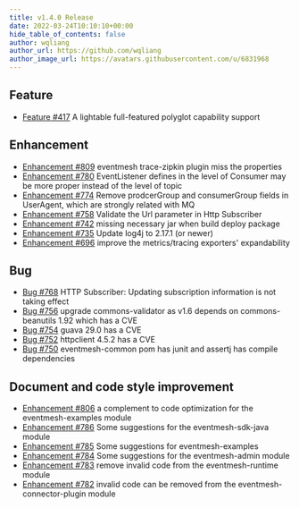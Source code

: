 ```yaml
---
title: v1.4.0 Release
date: 2022-03-24T10:10:10+00:00
hide_table_of_contents: false
author: wqliang
author_url: https://github.com/wqliang
author_image_url: https://avatars.githubusercontent.com/u/6831968
---
```


## Feature
- [Feature #417](https://github.com/apache/incubator-eventmesh/issues/417) A lightable full-featured polyglot capability support

## Enhancement
- [Enhancement #809](https://github.com/apache/incubator-eventmesh/issues/809) eventmesh trace-zipkin plugin miss the properties
- [Enhancement #780](https://github.com/apache/incubator-eventmesh/issues/780) EventListener defines in the level of Consumer may be more proper instead of  the level of topic
- [Enhancement #774](https://github.com/apache/incubator-eventmesh/issues/774) Remove prodcerGroup and consumerGroup fields in UserAgent, which are strongly related with MQ
- [Enhancement #758](https://github.com/apache/incubator-eventmesh/issues/758) Validate the Url parameter in Http Subscriber
- [Enhancement #742](https://github.com/apache/incubator-eventmesh/issues/742) missing necessary jar when build deploy package
- [Enhancement #735](https://github.com/apache/incubator-eventmesh/issues/735) Update log4j to 2.17.1 (or newer)
- [Enhancement #696](https://github.com/apache/incubator-eventmesh/issues/696) improve the metrics/tracing exporters' expandability

## Bug
- [Bug #768](https://github.com/apache/incubator-eventmesh/issues/768) HTTP Subscriber: Updating subscription information is not taking effect
- [Bug #756](https://github.com/apache/incubator-eventmesh/issues/756) upgrade commons-validator as v1.6 depends on commons-beanutils 1.92 which has a CVE
- [Bug #754](https://github.com/apache/incubator-eventmesh/issues/754) guava 29.0 has a CVE
- [Bug #752](https://github.com/apache/incubator-eventmesh/issues/752) httpclient 4.5.2 has a CVE
- [Bug #750](https://github.com/apache/incubator-eventmesh/issues/750) eventmesh-common pom has junit and assertj has compile dependencies

## Document and code style improvement
- [Enhancement #806](https://github.com/apache/incubator-eventmesh/issues/806) a complement to code optimization for the eventmesh-examples module
- [Enhancement #786](https://github.com/apache/incubator-eventmesh/issues/786) Some suggestions for the eventmesh-sdk-java module
- [Enhancement #785](https://github.com/apache/incubator-eventmesh/issues/785) Some suggestions for eventmesh-examples
- [Enhancement #784](https://github.com/apache/incubator-eventmesh/issues/784) Some suggestions for the eventmesh-admin module
- [Enhancement #783](https://github.com/apache/incubator-eventmesh/issues/783) remove invalid code from the eventmesh-runtime module
- [Enhancement #782](https://github.com/apache/incubator-eventmesh/issues/782) invalid code can be removed from the eventmesh-connector-plugin module

